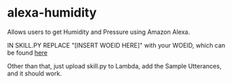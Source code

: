 # alexa-humidity
Allows users to get Humidity and Pressure using Amazon Alexa.

IN SKILL.PY REPLACE "[INSERT WOEID HERE]" with your WOEID, which can be found [here](http://woeid.rosselliot.co.nz/)

Other than that, just upload skill.py to Lambda, add the Sample Utterances, and it should work.
